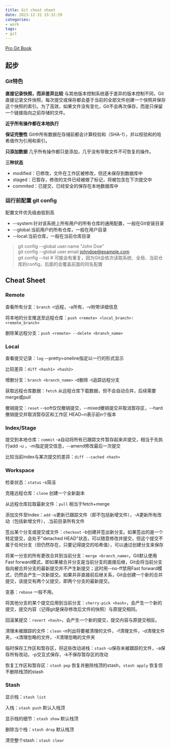```yaml
---
title: Git cheat sheet
date: 2023-12-31 15:32:59
categories:
- work
tags:
- git
---
```


[Pro Git Book](https://git-scm.com/book/zh/v2)

<!--more-->

## 起步

### Git特色

**直接记录快照，而非差异比较**
与其他版本控制系统基于差异的版本控制不同，Git直接记录文件快照，每次提交或保存都会基于当前的全部文件创建一个快照并保存这个快照的索引。为了高效，如果文件没有变化，Git不会再次保存，而是只保留一个链接指向之前存储的文件。

**近乎所有操作都在本地执行**

**保证完整性**
Git中所有数据在存储前都会计算校验和（SHA-1），并以校验和的哈希值作为引用和索引。

**只添加数据**
几乎所有操作都只是添加，几乎没有导致文件不可恢复的操作。

**三种状态**
- modified：已修改，文件在工作区被修改，但还未保存到数据库中
- staged：已暂存，修改的文件已经被做了标记，将被包含在下次提交中
- commited：已提交，已经安全的保存在本地数据库中

### 运行前配置 git config

配置文件优先级由低到高
- --system:针对该系统上所有用户的所有仓库的通用配置，一般在Git安装目录
- --global:当前用户的所有仓库，一般在用户目录
- --local:当前仓库，一般在当前仓库目录

> git config --global user.name "John Doe"  
> git config --global user.email johndoe@example.com  
> git config --list  # 可能会有重复，因为Git会依次读取系统、全局、当前仓库的config，后面的会覆盖前面的同名配置


## Cheat Sheet

### Remote
查看所有分支：`branch` -r远程，-a所有，-v附带详细信息

将本地的分支推送至远程仓库：`push <remote> <local_branch>:<remote_branch>`

删除某远程分支：`push <remote> --delete <branch_name>`

### Local
查看提交记录：`log` --pretty=oneline指定以一行的形式显示

比较差异：`diff <hash1> <hash2>` 

增删分支：`branch <branch_name>` -d删除 -t追踪远程分支

获取远程仓库数据：`fetch` 从远程仓库下载数据，但不会自动合并，后续需要merge或pull

撤销提交：`reset` --soft仅仅撤销提交，--mixed撤销提交并取消暂存区，--hard撤销提交并取消暂存区和工作区 HEAD~n表示前n个版本

### Index/Stage
提交到本地仓库：`commit` -a自动将所有已跟踪文件暂存起来并提交，相当于先执行add -u ，-m指定提交信息，--amend修改最后一次提交

比较当前index与某次提交的差异：`diff --cached <hash>`

### Workspace
检查状态：`status` -s简洁

克隆远程仓库：`clone` 创建一个全新副本

从远程仓库拉取最新文件：`pull` 相当于fetch+merge

添加文件至Index：`add` -u更新已跟踪文件（即不包括新增文件），-A更新所有改动（包括新增文件），.当前目录所有文件

签出某个分支或提交或文件：`checkout` -b创建并签出新分支。如果签出的是一个特定提交，会处于"detached HEAD"状态，可以随意修改并提交，但这个提交不属于任何分支（但仍然存在，只要记得提交的哈希值），可以通过创建分支来保存

将某一分支的所有更改合并到当前分支：`merge <branch_name>`，Git默认使用Fast forward模式，即如果被合并分支是当前分支的直接后继，Git会将当前分支指向被合并分支的最新提交并不产生新提交；这时用--no-ff禁用Fast forward模式，仍然会产生一次新提交。如果并非直接前后继关系，Git会创建一个新的合并提交，该提交有两个父提交，即两个分支的最新提交。

变基：`rebase` 一般不用。

将其他分支的某个提交应用到当前分支：`cherry-pick <hash>`，会产生一个新的提交，提交内容（记得git是保存修改后文件的快照）与原提交相同。

回滚某提交：`revert <hash>`，会产生一个新的提交，提交内容与原提交相反。

清理未被跟踪的文件：`clean` -n列出将要被清理的文件，-f清理文件，-d清理文件夹，-x清理忽略的文件，-X清理忽略的文件夹

临时保存工作区和暂存区，将这些改动进栈：`stash` -u保存未被跟踪的文件，-a保存所有改动，-p交互式保存，-k不保存暂存区的改动

恢复工作区和暂存区：`stash pop` 恢复并删除栈顶的stash，`stash apply` 恢复但不删除栈顶的stash

### Stash
显示栈：`stash list`

入栈：`stash push` 默认入栈顶

显示栈的细节：`stash show` 默认栈顶

删除当个栈：`stash drop` 默认栈顶

清空整个stash：`stash clear`